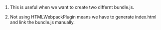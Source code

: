 1. This is useful when we want to create two differnt bundle.js.

2. Not using HTMLWebpackPlugin means we have to generate index.html and link the bundle.js manually.

